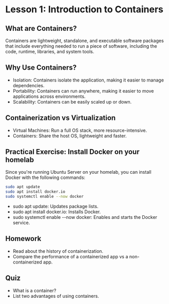 
# Lesson 1: Introduction to Containers

## What are Containers?

Containers are lightweight, standalone, and executable software packages that include everything needed to run a piece of software, including the code, runtime, libraries, and system tools.

## Why Use Containers?

* Isolation: Containers isolate the application, making it easier to manage dependencies.
* Portability: Containers can run anywhere, making it easier to move applications across environments.
* Scalability: Containers can be easily scaled up or down.

## Containerization vs Virtualization

* Virtual Machines: Run a full OS stack, more resource-intensive.
* Containers: Share the host OS, lightweight and faster.

## Practical Exercise: Install Docker on your homelab

Since you're running Ubuntu Server on your homelab, you can install Docker with the following commands:

```bash
sudo apt update
sudo apt install docker.io
sudo systemctl enable --now docker
```


* sudo apt update: Updates package lists.
* sudo apt install docker.io: Installs Docker.
* sudo systemctl enable --now docker: Enables and starts the Docker service.

## Homework

* Read about the history of containerization.
* Compare the performance of a containerized app vs a non-containerized app.

## Quiz

* What is a container?
* List two advantages of using containers.

